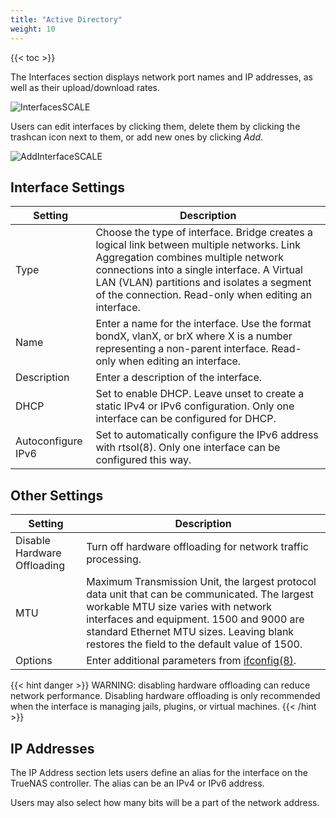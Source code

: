 ```yaml
---
title: "Active Directory"
weight: 10
---
```


{{< toc >}}

The Interfaces section displays network port names and IP addresses, as well as their upload/download rates. 

![InterfacesSCALE](/images/SCALE/InterfacesSCALE.png "Interfaces")

Users can edit interfaces by clicking them, delete them by clicking the trashcan icon next to them, or add new ones by clicking *Add*.

![AddInterfaceSCALE](/images/SCALE/AddInterfaceSCALE.png "Add Interface Form")

## Interface Settings

| Setting | Description |
|---------|-------------|
| Type | Choose the type of interface. Bridge creates a logical link between multiple networks. Link Aggregation combines multiple network connections into a single interface. A Virtual LAN (VLAN) partitions and isolates a segment of the connection. Read-only when editing an interface. |
| Name | Enter a name for the interface. Use the format bondX, vlanX, or brX where X is a number representing a non-parent interface. Read-only when editing an interface. |
| Description | Enter a description of the interface. |
| DHCP | Set to enable DHCP. Leave unset to create a static IPv4 or IPv6 configuration. Only one interface can be configured for DHCP. |
| Autoconfigure IPv6 | Set to automatically configure the IPv6 address with rtsol(8). Only one interface can be configured this way. |

## Other Settings

| Setting | Description |
|---------|-------------|
| Disable Hardware Offloading | Turn off hardware offloading for network traffic processing. |
| MTU | Maximum Transmission Unit, the largest protocol data unit that can be communicated. The largest workable MTU size varies with network interfaces and equipment. 1500 and 9000 are standard Ethernet MTU sizes. Leaving blank restores the field to the default value of 1500. |
| Options | Enter additional parameters from [ifconfig(8)](https://www.freebsd.org/cgi/man.cgi?query=ifconfig). |

{{< hint danger >}}
WARNING: disabling hardware offloading can reduce network performance. Disabling hardware offloading is only recommended when the interface is managing jails, plugins, or virtual machines.
{{< /hint >}}

## IP Addresses

The IP Address section lets users define an alias for the interface on the TrueNAS controller. The alias can be an IPv4 or IPv6 address.

Users may also select how many bits will be a part of the network address.
